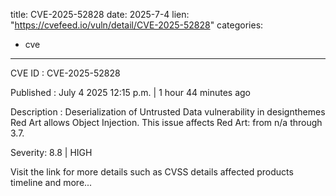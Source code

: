  
title: CVE-2025-52828
date: 2025-7-4
lien: "https://cvefeed.io/vuln/detail/CVE-2025-52828"
categories:
  - cve
---

CVE ID : CVE-2025-52828

Published :  July 4
2025
12:15 p.m. | 1 hour
44 minutes ago

Description : Deserialization of Untrusted Data vulnerability in designthemes Red Art allows Object Injection. This issue affects Red Art: from n/a through 3.7.

Severity: 8.8 | HIGH

Visit the link for more details
such as CVSS details
affected products
timeline
and more...
